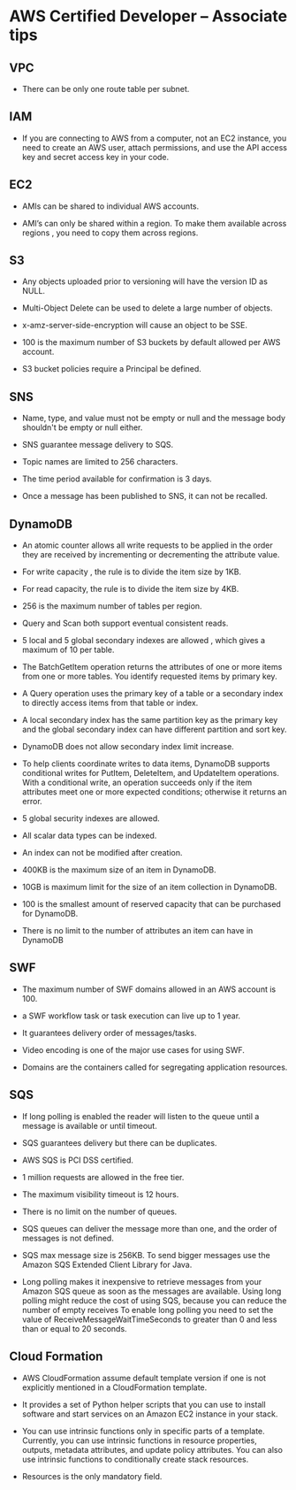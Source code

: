 # AWS Certified Developer – Associate tips

## VPC

- There can be only one route table per subnet.

## IAM

- If you are connecting to AWS from a computer, not an EC2 instance, you need to create an AWS user, attach permissions, and use the API access key and secret access key in your code. 

## EC2

- AMIs can be shared to individual AWS accounts.

- AMI’s can only be shared within a region. To make them available across regions , you need to copy them across regions.


## S3

- Any objects uploaded prior to versioning will have the version ID as NULL.

- Multi-Object Delete can be used to delete a large number of objects.

- x-amz-server-side-encryption will cause an object to be SSE.

- 100 is the maximum number of S3 buckets by default allowed per AWS account.

- S3 bucket policies require a Principal be defined.

## SNS

- Name, type, and value must not be empty or null and the message body shouldn't be empty or null either.

- SNS guarantee message delivery to SQS.

- Topic names are limited to 256 characters.

- The time period available for confirmation is 3 days.

- Once a message has been published to SNS, it can not be recalled.

## DynamoDB

-  An atomic counter allows all write requests to be applied in the order they are received by incrementing or decrementing the attribute value.

- For write capacity , the rule is to divide the item size by 1KB.

- For read capacity, the rule is to divide the item size by 4KB. 

- 256 is the maximum number of tables per region.

- Query and Scan both support eventual consistent reads.

- 5 local and 5 global secondary indexes are allowed , which gives a maximum of 10 per table.

- The BatchGetItem operation returns the attributes of one or more items from one or more tables. You identify requested items by primary key.

- A Query operation uses the primary key of a table or a secondary index to directly access items from that table or index.

-  A local secondary index has the same partition key as the primary key and the global secondary index can have different partition and sort key.

- DynamoDB does not allow secondary index limit increase.

- To help clients coordinate writes to data items, DynamoDB supports conditional writes for PutItem, DeleteItem, and UpdateItem operations. With a conditional write, an operation succeeds only if the item attributes meet one or more expected conditions; otherwise it returns an error.

- 5 global security indexes are allowed.

- All scalar data types can be indexed.

- An index can not be modified after creation.

- 400KB is the maximum size of an item in DynamoDB.

- 10GB is maximum limit for the size of an item collection in DynamoDB.

- 100 is the smallest amount of reserved capacity that can be purchased for DynamoDB.

- There is no limit to the number of attributes an item can have in DynamoDB

## SWF

- The maximum number of SWF domains allowed in an AWS account is 100.

- a SWF workflow task or task execution can live up to 1 year.

- It guarantees delivery order of messages/tasks.

- Video encoding is one of the major use cases for using SWF.

- Domains are the containers called for segregating application resources.

## SQS

- If long polling is enabled the reader will listen to the queue until a message is available or until timeout.

- SQS guarantees delivery but there can be duplicates.

- AWS SQS is PCI DSS certified.

- 1 million requests are allowed in the free tier.

- The maximum visibility timeout is 12 hours.

- There is no limit on the number of queues.

- SQS queues can deliver the message more than one, and the order of messages is not defined.

- SQS max message size is 256KB. To send bigger messages use the Amazon SQS Extended Client Library for Java.

- Long polling makes it inexpensive to retrieve messages from your Amazon SQS queue as soon as the messages are available. Using long polling might reduce the cost of using SQS, because you can reduce the number of empty receives To enable long polling you need to set the value of ReceiveMessageWaitTimeSeconds to greater than 0 and less than or equal to 20 seconds.

## Cloud Formation

- AWS CloudFormation assume default template version if one is not explicitly mentioned in a CloudFormation template.
- It provides a set of Python helper scripts that you can use to install software and start services on an Amazon EC2 instance in your stack.

- You can use intrinsic functions only in specific parts of a template. Currently, you can use intrinsic functions in resource properties, outputs, metadata attributes, and update policy attributes. You can also use intrinsic functions to conditionally create stack resources.

- Resources is the only mandatory field.
